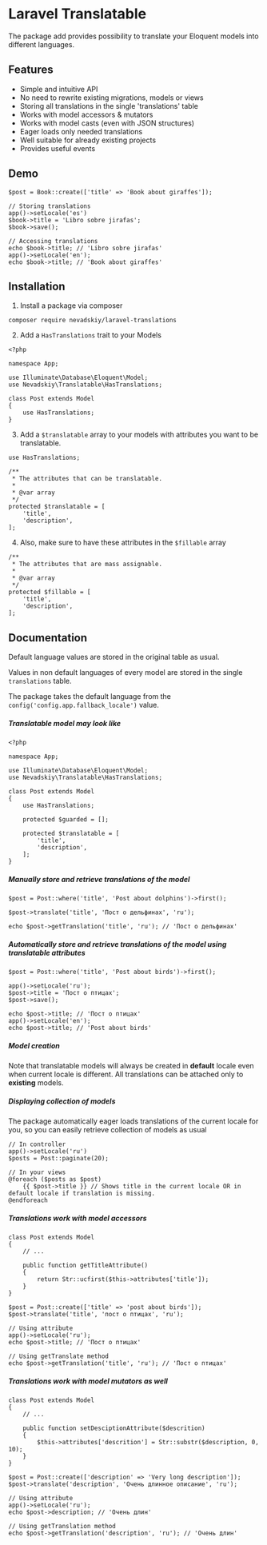 # Laravel Translatable  
The package add provides possibility to translate your Eloquent models into different languages.

## Features 
- Simple and intuitive API
- No need to rewrite existing migrations, models or views
- Storing all translations in the single 'translations' table
- Works with model accessors & mutators
- Works with model casts (even with JSON structures)
- Eager loads only needed translations
- Well suitable for already existing projects
- Provides useful events


## Demo
```
$post = Book::create(['title' => 'Book about giraffes']);

// Storing translations
app()->setLocale('es')
$book->title = 'Libro sobre jirafas';
$book->save();

// Accessing translations
echo $book->title; // 'Libro sobre jirafas'
app()->setLocale('en');
echo $book->title; // 'Book about giraffes'
```


## Installation
1. Install a package via composer
```
composer require nevadskiy/laravel-translations
```

2. Add a `HasTranslations` trait to your Models
```
<?php

namespace App;

use Illuminate\Database\Eloquent\Model;
use Nevadskiy\Translatable\HasTranslations;

class Post extends Model
{
    use HasTranslations;
}
```

3. Add a `$translatable` array to your models with attributes you want to be translatable.
```
use HasTranslations;

/**
 * The attributes that can be translatable.
 *
 * @var array
 */
protected $translatable = [
    'title',
    'description',
];
```

4. Also, make sure to have these attributes in the `$fillable` array
```
/**
 * The attributes that are mass assignable.
 *
 * @var array
 */
protected $fillable = [
    'title',
    'description',
];
```


## Documentation
Default language values are stored in the original table as usual.

Values in non default languages of every model are stored in the single `translations` table.

The package takes the default language from the `config('config.app.fallback_locale')` value.

##### Translatable model may look like
```
<?php

namespace App;

use Illuminate\Database\Eloquent\Model;
use Nevadskiy\Translatable\HasTranslations;

class Post extends Model
{
    use HasTranslations; 

    protected $guarded = [];

    protected $translatable = [
        'title', 
        'description',
    ];
}
```

##### Manually store and retrieve translations of the model
```
$post = Post::where('title', 'Post about dolphins')->first();

$post->translate('title', 'Пост о дельфинах', 'ru');

echo $post->getTranslation('title', 'ru'); // 'Пост о дельфинах'
```

##### Automatically store and retrieve translations of the model using translatable attributes
```
$post = Post::where('title', 'Post about birds')->first();

app()->setLocale('ru');
$post->title = 'Пост о птицах';
$post->save();

echo $post->title; // 'Пост о птицах'
app()->setLocale('en');
echo $post->title; // 'Post about birds'
```

##### Model creation
Note that translatable models will always be created in **default** locale even when current locale is different.
All translations can be attached only to **existing** models.  

##### Displaying collection of models
The package automatically eager loads translations of the current locale for you, so you can easily retrieve collection of models as usual
```
// In controller
app()->setLocale('ru')
$posts = Post::paginate(20);

// In your views
@foreach ($posts as $post)
    {{ $post->title }} // Shows title in the current locale OR in default locale if translation is missing.
@endforeach
```  

##### Translations work with model accessors
```
class Post extends Model
{
    // ...

    public function getTitleAttribute()
    {
        return Str::ucfirst($this->attributes['title']);
    }
}

$post = Post::create(['title' => 'post about birds']);
$post->translate('title', 'пост о птицах', 'ru');

// Using attribute
app()->setLocale('ru');
echo $post->title; // 'Пост о птицах'

// Using getTranslate method
echo $post->getTranslation('title', 'ru'); // 'Пост о птицах'
```

##### Translations work with model mutators as well
```
class Post extends Model
{
    // ...

    public function setDesciptionAttribute($descrition)
    {
        $this->attributes['descrition'] = Str::substr($description, 0, 10);
    }
}

$post = Post::create(['description' => 'Very long description']);
$post->translate('description', 'Очень длинное описание', 'ru');

// Using attribute
app()->setLocale('ru');
echo $post->description; // 'Очень длин'

// Using getTranslation method
echo $post->getTranslation('description', 'ru'); // 'Очень длин'
```
